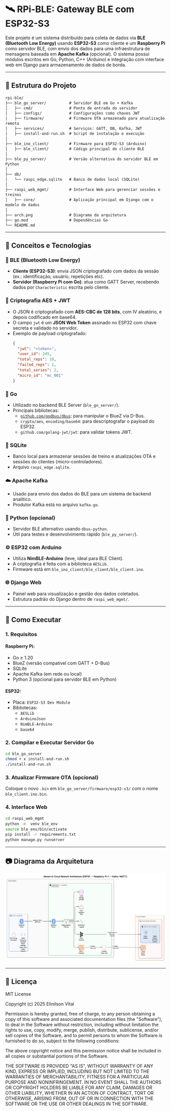 # 🛰️ RPi-BLE: Gateway BLE com ESP32-S3

Este projeto é um sistema distribuído para coleta de dados via **BLE (Bluetooth Low Energy)** usando **ESP32-S3** como cliente e um **Raspberry Pi** como servidor BLE, com envio dos dados para uma infraestrutura de mensagens baseada em **Apache Kafka** (opcional). O sistema possui módulos escritos em Go, Python, C++ (Arduino) e integração com interface web em Django para armazenamento de dados de borda.

---

## 🧱 Estrutura do Projeto

```text
rpi-ble/
├── ble_go_server/          # Servidor BLE em Go + Kafka
│   ├── cmd/                # Ponto de entrada do servidor
│   ├── configs/            # Configurações como chaves JWT
│   ├── firmware/           # Firmware OTA armazenado para atualização remota
│   ├── services/           # Serviços: GATT, DB, Kafka, JWT
│   ├── install-and-run.sh  # Script de instalação e execução
│
├── ble_ino_client/         # Firmware para ESP32-S3 (Arduino)
│   ├── ble_client/         # Código principal do cliente BLE
│
├── ble_py_server/          # Versão alternativa do servidor BLE em Python
│
├── db/
│   └── raspi_edge.sqlite   # Banco de dados local (SQLite)
│
├── raspi_web_mgmt/         # Interface Web para gerenciar sessões e treinos
│   ├── core/               # Aplicação principal em Django com o modelo de dados 
│
├── arch.png                # Diagrama da arquitetura
├── go.mod                  # Dependências Go
└── README.md
```

---
## 🧠 Conceitos e Tecnologias

### 📡 BLE (Bluetooth Low Energy)
- **Cliente (ESP32-S3)**: envia JSON criptografado com dados da sessão (ex.: identificação, usuário, repetições etc).
- **Servidor (Raspberry Pi com Go)**: atua como GATT Server, recebendo dados por `Characteristic` escrita pelo cliente.

### 🔐 Criptografia AES + JWT
- O JSON é criptografado com **AES-CBC de 128 bits**, com IV aleatório, e depois codificado em base64.
- O campo `jwt` é um **JSON Web Token** assinado no ESP32 com chave secreta e validado no servidor.
- Exemplo de payload criptografado:
  ```json
  {
    "jwt": "<token>",
    "user_id": 245,
    "total_reps": 10,
    "failed_reps": 1,
    "total_series": 2,
    "micro_id": "mc_001"
  }
  ```

### 🐹 Go
- Utilizado no backend BLE Server (`ble_go_server/`).
- Principais bibliotecas:
  - [`github.com/godbus/dbus`](https://github.com/godbus/dbus): para manipular o BlueZ via D-Bus.
  - `crypto/aes`, `encoding/base64`: para descriptografar o payload do ESP32.
  - `github.com/golang-jwt/jwt`: para validar tokens JWT.

### 🧪 SQLite
- Banco local para armazenar sessões de treino e atualizações OTA e sessões do clientes (micro-controladores).
- Arquivo `raspi_edge.sqlite`.

### ☁️ Apache Kafka
- Usado para envio dos dados do BLE para um sistema de backend analítico.
- Produtor Kafka está no arquivo `kafka.go`.

### 🧠 Python (opcional)
- Servidor BLE alternativo usando `dbus-python`.
- Útil para testes e desenvolvimento rápido (`ble_py_server/`).

### ⚙️ ESP32 com Arduino
- Utiliza **NimBLE-Arduino** (leve, ideal para BLE Client).
- A criptografia é feita com a biblioteca `AESLib`.
- Firmware está em `ble_ino_client/ble_client/ble_client.ino`.

### 🌐 Django Web
- Painel web para visualização e gestão dos dados coletados.
- Estrutura padrão do Django dentro de `raspi_web_mgmt/`.

---

## 🚀 Como Executar

### 1. Requisitos

#### Raspberry Pi:
- Go ≥ 1.20
- BlueZ (versão compatível com GATT + D-Bus)
- SQLite
- Apache Kafka (em rede ou local)
- Python 3 (opcional para servidor BLE em Python)

#### ESP32:
- Placa: `ESP32-S3 Dev Module`
- Bibliotecas:
  - `AESLib`
  - `ArduinoJson`
  - `NimBLE-Arduino`
  - `base64`

### 2. Compilar e Executar Servidor Go

```bash
cd ble_go_server
chmod + x install-and-run.sh
./install-and-run.sh
```

### 3. Atualizar Firmware OTA (opcional)
Coloque o novo `.bin` em `ble_go_server/firmware/esp32-s3/` com o nome `ble_client.ino.bin`.

### 4. Interface Web

```bash
cd raspi_web_mgmt
python -m  venv ble_env
source ble_env/bin/activate
pip install -r requirements.txt
python manage.py runserver
```

---

## 📷 Diagrama da Arquitetura

![Arquitetura do Servidor BLE](arch.png)

---

## 📄 Licença

MIT License

Copyright (c) 2025 Elinilson Vital

Permission is hereby granted, free of charge, to any person obtaining a copy
of this software and associated documentation files (the "Software"), to deal
in the Software without restriction, including without limitation the rights
to use, copy, modify, merge, publish, distribute, sublicense, and/or sell
copies of the Software, and to permit persons to whom the Software is
furnished to do so, subject to the following conditions:

The above copyright notice and this permission notice shall be included in all
copies or substantial portions of the Software.

THE SOFTWARE IS PROVIDED "AS IS", WITHOUT WARRANTY OF ANY KIND, EXPRESS OR
IMPLIED, INCLUDING BUT NOT LIMITED TO THE WARRANTIES OF MERCHANTABILITY,
FITNESS FOR A PARTICULAR PURPOSE AND NONINFRINGEMENT. IN NO EVENT SHALL THE
AUTHORS OR COPYRIGHT HOLDERS BE LIABLE FOR ANY CLAIM, DAMAGES OR OTHER
LIABILITY, WHETHER IN AN ACTION OF CONTRACT, TORT OR OTHERWISE, ARISING FROM,
OUT OF OR IN CONNECTION WITH THE SOFTWARE OR THE USE OR OTHER DEALINGS IN THE
SOFTWARE.



